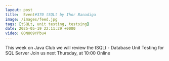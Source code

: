 ```yaml
---
layout: post
title:  Event#370 tSQLt by Ihor Banadiga
image: /images/feed.jpg
tags: [tSQLt, unit testing, testsing]
date: 2025-05-19 22:11:29 +0000
video: 8ON809YPbu4
---
```


This week on Java Club we will review the tSQLt - Database Unit Testing for SQL Server
Join us next Thursday, at 10:00 Online
